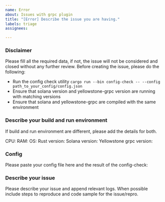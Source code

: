 ```yaml
---
name: Error
about: Issues with grpc plugin
title: "[Error] Describe the issue you are having."
labels: triage
assignees:

---
```


### Disclaimer

Please fill all the required data, if  not, the issue will not be considered and closed without any further review.
Before creating the issue, please do the following:

* Run the config check utility  `cargo run --bin config-check -- --config path_to_your_config/config.json`
* Ensure that solana version and yellowstone-grpc version are running with matching versions
* Ensure that solana and yellowstone-grpc are compiled with the same environment

### Describe your build and run environment 

If build and run environment are different, please add the details for both.

CPU: 
RAM:
OS:
Rust version:
Solana version:
Yellowstone grpc version:

### Config

Please paste your config file here and the result of the config-check:

### Describe your issue

Please describe your issue and append relevant logs.
When possible include steps to reproduce and code sample for the issue/repro.
